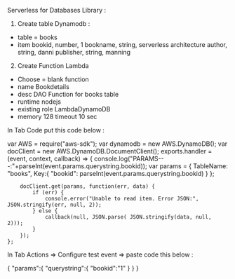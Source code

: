 Serverless for Databases Library :

1. Create table Dynamodb :
- table = books
- item
bookid, number, 1
bookname, string, serverless architecture
author, string, danni
publisher, string, manning

2. Create Function Lambda
- Choose = blank function
- name Bookdetails
- desc DAO Function for books table
- runtime nodejs
- existing role LambdaDynamoDB
- memory 128
timeout 10 sec


In Tab Code put this code below :

var AWS = require("aws-sdk");
var dynamodb = new AWS.DynamoDB();
var docClient = new AWS.DynamoDB.DocumentClient();
    exports.handler = (event, context, callback) => {
        console.log("PARAMS---:"+parseInt(event.params.querystring.bookid));
        var params = {
            TableName: "books",
            Key:{
                "bookid": parseInt(event.params.querystring.bookid)
            }
        };

        docClient.get(params, function(err, data) {
            if (err) {
                console.error("Unable to read item. Error JSON:", JSON.stringify(err, null, 2));
            } else {
                callback(null, JSON.parse( JSON.stringify(data, null, 2)));
            }
        });
    };




In Tab Actions => Configure test event => paste code this below :

{
 "params":{
     "querystring":{
         "bookid":"1"
     }
  }
}

